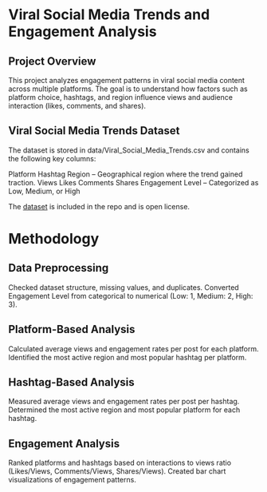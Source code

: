 # Viral Social Media Trends and Engagement Analysis

## Project Overview
This project analyzes engagement patterns in viral social media content across multiple platforms. The goal is to understand how factors such as platform choice, hashtags, and region influence views and audience interaction (likes, comments, and shares).

## Viral Social Media Trends Dataset
The dataset is stored in data/Viral_Social_Media_Trends.csv and contains the following key columns:

Platform
Hashtag
Region – Geographical region where the trend gained traction.
Views
Likes
Comments
Shares
Engagement Level – Categorized as Low, Medium, or High

The [dataset](https://www.kaggle.com/datasets/atharvasoundankar/viral-social-media-trends-and-engagement-analysis/discussion/567523) is included in the repo and is open license. 

# Methodology

## Data Preprocessing
Checked dataset structure, missing values, and duplicates.
Converted Engagement Level from categorical to numerical (Low: 1, Medium: 2, High: 3).

## Platform-Based Analysis
Calculated average views and engagement rates per post for each platform.
Identified the most active region and most popular hashtag per platform.

## Hashtag-Based Analysis
Measured average views and engagement rates per post per hashtag.
Determined the most active region and most popular platform for each hashtag.

## Engagement Analysis
Ranked platforms and hashtags based on interactions to views ratio (Likes/Views, Comments/Views, Shares/Views).
Created bar chart visualizations of engagement patterns.